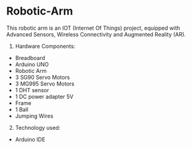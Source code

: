 # Robotic-Arm
This robotic arm is an IOT (Internet Of Things) project, equipped with Advanced Sensors, Wireless Connectivity and Augmented Reality (AR).

1) Hardware Components:
- Breadboard
- Arduino UNO
- Robotic Arm
- 3 SG90 Servo Motors
- 3 MG995 Servo Motors
- 1 DHT sensor
- 1 DC power adapter 5V
- Frame
- 1 Ball
- Jumping Wires

2) Technology used:
- Arduino IDE
